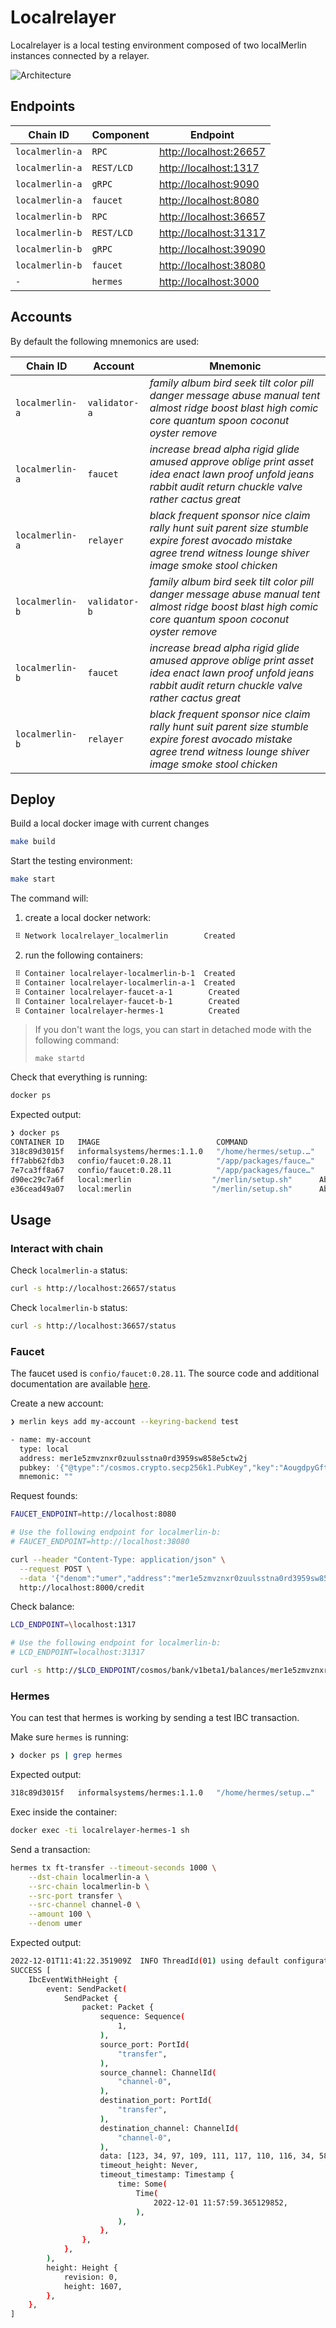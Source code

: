 # Localrelayer

Localrelayer is a local testing environment composed of two localMerlin instances connected by a relayer.

![Architecture](./assets/architecture.png)

## Endpoints

| Chain ID         | Component  | Endpoint                 |
|------------------|------------|--------------------------|
| `localmerlin-a` | `RPC`      | <http://localhost:26657> |
| `localmerlin-a` | `REST/LCD` | <http://localhost:1317>  |
| `localmerlin-a` | `gRPC`     | <http://localhost:9090>  |
| `localmerlin-a` | `faucet`   | <http://localhost:8080>  |
| `localmerlin-b` | `RPC`      | <http://localhost:36657> |
| `localmerlin-b` | `REST/LCD` | <http://localhost:31317> |
| `localmerlin-b` | `gRPC`     | <http://localhost:39090> |
| `localmerlin-b` | `faucet`   | <http://localhost:38080> |
| `-`              | `hermes`   | <http://localhost:3000>  |

## Accounts

By default the following mnemonics are used:

| Chain ID         | Account       | Mnemonic                                                                                                                                                          |
|------------------|---------------|-------------------------------------------------------------------------------------------------------------------------------------------------------------------|
| `localmerlin-a` | `validator-a` | *family album bird seek tilt color pill danger message abuse manual tent almost ridge boost blast high comic core quantum spoon coconut oyster remove*            |
| `localmerlin-a` | `faucet`      | *increase bread alpha rigid glide amused approve oblige print asset idea enact lawn proof unfold jeans rabbit audit return chuckle valve rather cactus great*     |
| `localmerlin-a` | `relayer`     | *black frequent sponsor nice claim rally hunt suit parent size stumble expire forest avocado mistake agree trend witness lounge shiver image smoke stool chicken* |
| `localmerlin-b` | `validator-b` | *family album bird seek tilt color pill danger message abuse manual tent almost ridge boost blast high comic core quantum spoon coconut oyster remove*            |
| `localmerlin-b` | `faucet`      | *increase bread alpha rigid glide amused approve oblige print asset idea enact lawn proof unfold jeans rabbit audit return chuckle valve rather cactus great*     |
| `localmerlin-b` | `relayer`     | *black frequent sponsor nice claim rally hunt suit parent size stumble expire forest avocado mistake agree trend witness lounge shiver image smoke stool chicken* |


## Deploy

Build a local docker image with current changes

```bash
make build
```

Start the testing environment:

```bash
make start
```

The command will:

1. create a local docker network:

```bash
 ⠿ Network localrelayer_localmerlin        Created
```

2. run the following containers:

```bash
 ⠿ Container localrelayer-localmerlin-b-1  Created
 ⠿ Container localrelayer-localmerlin-a-1  Created
 ⠿ Container localrelayer-faucet-a-1        Created
 ⠿ Container localrelayer-faucet-b-1        Created  
 ⠿ Container localrelayer-hermes-1          Created
```

> If you don't want the logs, you can start in detached mode with the following command:
> 
> `make startd`

Check that everything is running:

```bash
docker ps
```

Expected output:

```bash
❯ docker ps
CONTAINER ID   IMAGE                          COMMAND                  CREATED              STATUS         PORTS                                                                                   NAMES
318c89d3015f   informalsystems/hermes:1.1.0   "/home/hermes/setup.…"   About a minute ago   Up 2 seconds   0.0.0.0:3000->3000/tcp                                                                  localrelayer-hermes-1
ff7abb62fdb3   confio/faucet:0.28.11          "/app/packages/fauce…"   About a minute ago   Up 2 seconds   0.0.0.0:38000->8000/tcp                                                                 localrelayer-faucet-b-1
7e7ca3ff8a67   confio/faucet:0.28.11          "/app/packages/fauce…"   About a minute ago   Up 2 seconds   0.0.0.0:8000->8000/tcp                                                                  localrelayer-faucet-a-1
d90ec29c7a6f   local:merlin                  "/merlin/setup.sh"      About a minute ago   Up 3 seconds   26656/tcp, 0.0.0.0:31317->1317/tcp, 0.0.0.0:39090->9090/tcp, 0.0.0.0:36657->26657/tcp   localrelayer-localmerlin-b-1
e36cead49a07   local:merlin                  "/merlin/setup.sh"      About a minute ago   Up 3 seconds   0.0.0.0:1317->1317/tcp, 0.0.0.0:9090->9090/tcp, 0.0.0.0:26657->26657/tcp, 26656/tcp     localrelayer-localmerlin-a-1
```

## Usage

### Interact with chain

Check `localmerlin-a` status:

```bash
curl -s http://localhost:26657/status
```

Check `localmerlin-b` status:

```bash
curl -s http://localhost:36657/status
```

### Faucet

The faucet used is `confio/faucet:0.28.11`. The source code and additional documentation are available [here](https://github.com/cosmos/cosmjs/tree/main/packages/faucet).

Create a new account:

```bash
❯ merlin keys add my-account --keyring-backend test

- name: my-account
  type: local
  address: mer1e5zmvznxr0zuulsstna0rd3959sw858e5ctw2j
  pubkey: '{"@type":"/cosmos.crypto.secp256k1.PubKey","key":"AougdpyGftv+BMBXzQWFVJx9ASz/QRoBDM0nRI/xq90Y"}'
  mnemonic: ""
```

Request founds:

```bash
FAUCET_ENDPOINT=http://localhost:8080

# Use the following endpoint for localmerlin-b:
# FAUCET_ENDPOINT=http://localhost:38080

curl --header "Content-Type: application/json" \
  --request POST \
  --data '{"denom":"umer","address":"mer1e5zmvznxr0zuulsstna0rd3959sw858e5ctw2j"}' \
  http://localhost:8000/credit
```

Check balance:

```bash
LCD_ENDPOINT=\localhost:1317

# Use the following endpoint for localmerlin-b:
# LCD_ENDPOINT=localhost:31317

curl -s http://$LCD_ENDPOINT/cosmos/bank/v1beta1/balances/mer1e5zmvznxr0zuulsstna0rd3959sw858e5ctw2j
```

### Hermes

You can test that hermes is working by sending a test IBC transaction.

Make sure `hermes` is running:

```bash
❯ docker ps | grep hermes
```

Expected output:

```bash
318c89d3015f   informalsystems/hermes:1.1.0   "/home/hermes/setup.…"   23 minutes ago   Up 22 minutes   0.0.0.0:3000->3000/tcp  
```

Exec inside the container:

```bash
docker exec -ti localrelayer-hermes-1 sh
```

Send a transaction:

```bash
hermes tx ft-transfer --timeout-seconds 1000 \
    --dst-chain localmerlin-a \
    --src-chain localmerlin-b \
    --src-port transfer \
    --src-channel channel-0 \
    --amount 100 \
    --denom umer
```

Expected output:

```bash
2022-12-01T11:41:22.351909Z  INFO ThreadId(01) using default configuration from '/root/.hermes/config.toml'
SUCCESS [
    IbcEventWithHeight {
        event: SendPacket(
            SendPacket {
                packet: Packet {
                    sequence: Sequence(
                        1,
                    ),
                    source_port: PortId(
                        "transfer",
                    ),
                    source_channel: ChannelId(
                        "channel-0",
                    ),
                    destination_port: PortId(
                        "transfer",
                    ),
                    destination_channel: ChannelId(
                        "channel-0",
                    ),
                    data: [123, 34, 97, 109, 111, 117, 110, 116, 34, 58, 34, 49, 48, 48, 34, 44, 34, 100, 101, 110, 111, 109, 34, 58, 34, 117, 111, 115, 109, 111, 34, 44, 34, 114, 101, 99, 101, 105, 118, 101, 114, 34, 58, 34, 111, 115, 109, 111, 49, 113, 118, 100, 101, 117, 52, 120, 51, 52, 114, 97, 112, 112, 51, 119, 99, 56, 102, 121, 109, 53, 103, 52, 119, 117, 51, 52, 51, 109, 115, 119, 120, 50, 101, 120, 107, 117, 103, 34, 44, 34, 115, 101, 110, 100, 101, 114, 34, 58, 34, 111, 115, 109, 111, 49, 113, 118, 100, 101, 117, 52, 120, 51, 52, 114, 97, 112, 112, 51, 119, 99, 56, 102, 121, 109, 53, 103, 52, 119, 117, 51, 52, 51, 109, 115, 119, 120, 50, 101, 120, 107, 117, 103, 34, 125],
                    timeout_height: Never,
                    timeout_timestamp: Timestamp {
                        time: Some(
                            Time(
                                2022-12-01 11:57:59.365129852,
                            ),
                        ),
                    },
                },
            },
        ),
        height: Height {
            revision: 0,
            height: 1607,
        },
    },
]
```

